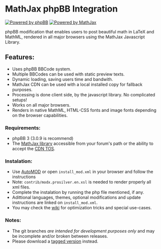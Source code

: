 # MathJax phpBB Integration #

[![Powered by phpBB][1]][2]
[![Powered by MathJax][3]][4]

phpBB modification that enables users to post beautiful math in LaTeX and MathML, rendered in all major browsers using the MathJax Javascript Library.

## Features: ##
* Uses phpBB BBCode system.
* Multiple BBCodes can be used with static preview texts.
* Dynamic loading, saving users time and bandwith.
* MathJax CDN can be used with a local installed copy for fallback purposes.
* Processing is done client side, by the javascript library. No complicated setups!
* Works on all major browsers.
* Renders in native MathML, HTML-CSS fonts and image fonts depending on the browser capabilities.

### Requirements: ###
* phpBB 3 (3.0.9 is recommend)
* The [MathJax library][5] accessible from your forum's path or the ability to accept the [CDN TOS][6].

### Instalation: ###
* Use [AutoMOD][7] or open `install_mod.xml` in your browser and follow the instructions
 * Note: `contrib/modx.prosilver.en.xsl` is needed to render properly all xml files.
* Complete the instalation by running the php file mentioned, if any.
* Adittional languages, themes, optional modifications and update instructions are linked on `install_mod.xml`.
* You may check the [wiki][8] for optimization tricks and special use-cases.

### Notes: ###
* The git branches *are intended for development purposes only* and may be incomplete and/or broken between releases.
 * Please download a [tagged version][9] instead.

 [1]: https://github.com/sergio91pt/MathJax-phpBB-Integration/raw/master/contrib/images/phpbb.png
 [2]: http://www.phpbb.com
 [3]: https://github.com/sergio91pt/MathJax-phpBB-Integration/raw/master/contrib/images/mathjax.gif
 [4]: http://www.mathjax.org/
 [5]: http://www.mathjax.org/download/
 [6]: http://www.mathjax.org/download/mathjax-cdn-terms-of-service/
 [7]: http://www.phpbb.com/mods/automod/
 [8]: https://github.com/sergio91pt/MathJax-phpBB-Integration/wiki
 [9]: https://github.com/sergio91pt/MathJax-phpBB-Integration/archives/master